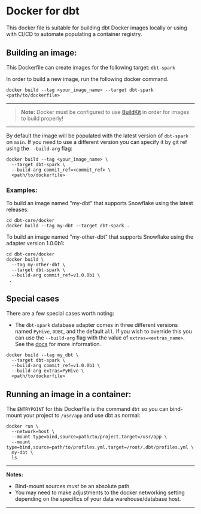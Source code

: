 # Docker for dbt
This docker file is suitable for building dbt Docker images locally or using with CI/CD to automate populating a container registry.


## Building an image:
This Dockerfile can create images for the following target: `dbt-spark`

In order to build a new image, run the following docker command.
```shell
docker build --tag <your_image_name> --target dbt-spark <path/to/dockerfile>
```
---
> **Note:**  Docker must be configured to use [BuildKit](https://docs.docker.com/develop/develop-images/build_enhancements/) in order for images to build properly!

---

By default the image will be populated with the latest version of `dbt-spark` on `main`.
If you need to use a different version you can specify it by git ref using the `--build-arg` flag:
```shell
docker build --tag <your_image_name> \
  --target dbt-spark \
  --build-arg commit_ref=<commit_ref> \
  <path/to/dockerfile>
```

### Examples:
To build an image named "my-dbt" that supports Snowflake using the latest releases:
```shell
cd dbt-core/docker
docker build --tag my-dbt --target dbt-spark .
```

To build an image named "my-other-dbt" that supports Snowflake using the adapter version 1.0.0b1:
```shell
cd dbt-core/docker
docker build \
  --tag my-other-dbt \
  --target dbt-spark \
  --build-arg commit_ref=v1.0.0b1 \
 .
```

## Special cases
There are a few special cases worth noting:
* The `dbt-spark` database adapter comes in three different versions named `PyHive`, `ODBC`, and the default `all`.
If you wish to override this you can use the `--build-arg` flag with the value of `extras=<extras_name>`.
See the [docs](https://docs.getdbt.com/reference/warehouse-profiles/spark-profile) for more information.
```shell
docker build --tag my_dbt \
  --target dbt-spark \
  --build-arg commit_ref=v1.0.0b1 \
  --build-arg extras=PyHive \
  <path/to/dockerfile>
```

## Running an image in a container:
The `ENTRYPOINT` for this Dockerfile is the command `dbt` so you can bind-mount your project to `/usr/app` and use dbt as normal:
```shell
docker run \
  --network=host \
  --mount type=bind,source=path/to/project,target=/usr/app \
  --mount type=bind,source=path/to/profiles.yml,target=/root/.dbt/profiles.yml \
  my-dbt \
  ls
```
---
**Notes:**
* Bind-mount sources _must_ be an absolute path
* You may need to make adjustments to the docker networking setting depending on the specifics of your data warehouse/database host.

---
